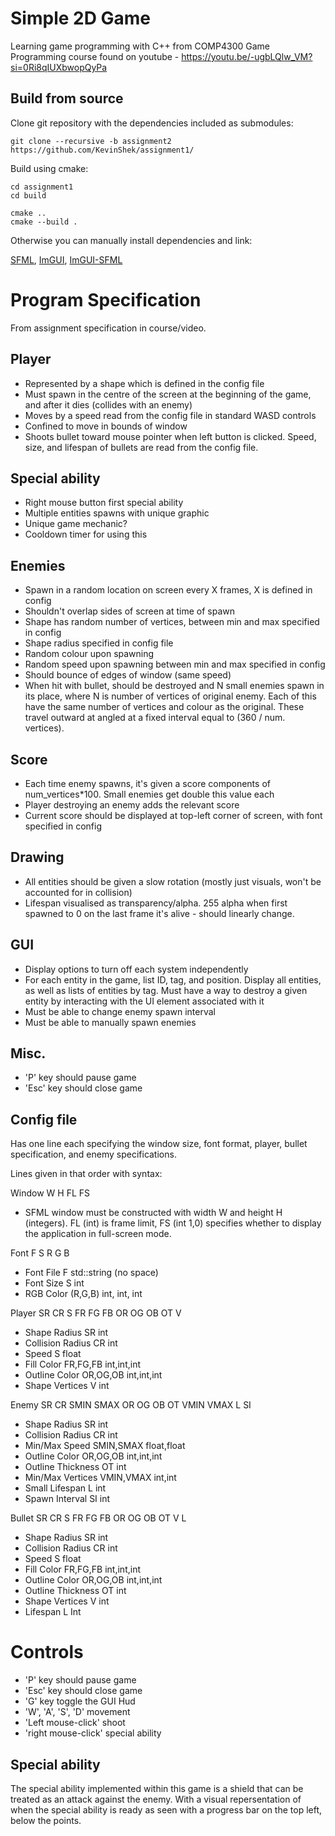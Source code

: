 # Simple 2D Game
Learning game programming with C++ from COMP4300 Game Programming course found on youtube - https://youtu.be/-ugbLQlw_VM?si=0Ri8qIUXbwopQyPa

## Build from source
Clone git repository with the dependencies included as submodules:

`git clone --recursive -b assignment2 https://github.com/KevinShek/assignment1/`

Build using cmake:

```
cd assignment1
cd build

cmake ..
cmake --build .
```

Otherwise you can manually install dependencies and link:

[SFML](https://github.com/SFML/SFML), [ImGUI](https://github.com/ocornut/imgui), [ImGUI-SFML](https://github.com/SFML/imgui-sfml)

# Program Specification
From assignment specification in course/video.

## Player
- Represented by a shape which is defined in the config file
- Must spawn in the centre of the screen at the beginning of the game, and after it dies (collides with an enemy)
- Moves by a speed read from the config file in standard WASD controls
- Confined to move in bounds of window
- Shoots bullet toward mouse pointer when left button is clicked. Speed, size, and lifespan of bullets are read from the config file.

## Special ability
- Right mouse button first special ability
- Multiple entities spawns with unique graphic
- Unique game mechanic?
- Cooldown timer for using this


## Enemies
- Spawn in a random location on screen every X frames, X is defined in config
- Shouldn't overlap sides of screen at time of spawn
- Shape has random number of vertices, between min and max specified in config
- Shape radius specified in config file
- Random colour upon spawning
- Random speed upon spawning between min and max specified in config
- Should bounce of edges of window (same speed)
- When hit with bullet, should be destroyed and N small enemies spawn in its place, where N is number of vertices of original enemy. Each of this have the same number of vertices and colour as the original. These travel outward at angled at a fixed interval equal to (360 / num. vertices).

## Score
- Each time enemy spawns, it's given a score components of num_vertices*100. Small enemies get double this value each
- Player destroying an enemy adds the relevant score
- Current score should be displayed at top-left corner of screen, with font specified in config


## Drawing
- All entities should be given a slow rotation (mostly just visuals, won't be accounted for in collision)
- Lifespan visualised as transparency/alpha. 255 alpha when first spawned to 0 on the last frame it's alive - should linearly change.

## GUI
- Display options to turn off each system independently
- For each entity in the game, list ID, tag, and position. Display all entities, as well as lists of entities by tag. Must have a way to destroy a given entity by interacting with the UI element associated with it
- Must be able to change enemy spawn interval
- Must be able to manually spawn enemies

## Misc.
- 'P' key should pause game
- 'Esc' key should close game

## Config file
Has one line each specifying the window size, font format, player, bullet specification, and enemy specifications.

Lines given in that order with syntax:

Window W H FL FS
- SFML window must be constructed with width W and height H (integers). FL (int) is frame limit, FS (int 1,0) specifies whether to display the application in full-screen mode.

Font F S R G B
- Font File     F       std::string (no space)
- Font Size     S       int
- RGB Color     (R,G,B) int, int, int

Player SR CR S FR FG FB OR OG OB OT V
- Shape Radius      SR          int
- Collision Radius  CR          int
- Speed             S           float
- Fill Color        FR,FG,FB    int,int,int
- Outline Color     OR,OG,OB    int,int,int
- Shape Vertices    V           int

Enemy SR CR SMIN SMAX OR OG OB OT VMIN VMAX L SI
- Shape Radius          SR          int
- Collision Radius      CR          int
- Min/Max Speed         SMIN,SMAX   float,float
- Outline Color         OR,OG,OB    int,int,int
- Outline Thickness     OT          int
- Min/Max Vertices      VMIN,VMAX   int,int
- Small Lifespan        L           int
- Spawn Interval        SI          int

Bullet SR CR S FR FG FB OR OG OB OT V L
- Shape Radius          SR          int
- Collision Radius      CR          int
- Speed                 S           float
- Fill Color            FR,FG,FB    int,int,int
- Outline Color         OR,OG,OB    int,int,int
- Outline Thickness     OT          int
- Shape Vertices        V           int
- Lifespan              L           Int


# Controls
- 'P' key should pause game
- 'Esc' key should close game
- 'G' key toggle the GUI Hud
- 'W', 'A', 'S', 'D' movement
- 'Left mouse-click' shoot
- 'right mouse-click' special ability

## Special ability
The special ability implemented within this game is a shield that can be treated as an attack against the enemy. With a visual repersentation of when the special ability is ready as seen with a progress bar on the top left, below the points.
